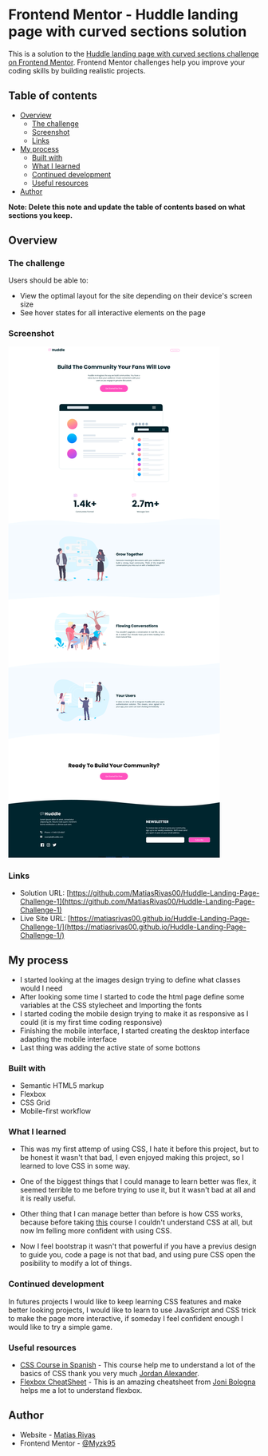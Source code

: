 # Frontend Mentor - Huddle landing page with curved sections solution

This is a solution to the [Huddle landing page with curved sections challenge on Frontend Mentor](https://www.frontendmentor.io/challenges/huddle-landing-page-with-curved-sections-5ca5ecd01e82137ec91a50f2). Frontend Mentor challenges help you improve your coding skills by building realistic projects. 

## Table of contents

- [Overview](#overview)
  - [The challenge](#the-challenge)
  - [Screenshot](#screenshot)
  - [Links](#links)
- [My process](#my-process)
  - [Built with](#built-with)
  - [What I learned](#what-i-learned)
  - [Continued development](#continued-development)
  - [Useful resources](#useful-resources)
- [Author](#author)

**Note: Delete this note and update the table of contents based on what sections you keep.**

## Overview

### The challenge

Users should be able to:

- View the optimal layout for the site depending on their device's screen size
- See hover states for all interactive elements on the page

### Screenshot

![](/design/Screenshot.png)

### Links

- Solution URL: [https://github.com/MatiasRivas00/Huddle-Landing-Page-Challenge-1](https://github.com/MatiasRivas00/Huddle-Landing-Page-Challenge-1)
- Live Site URL: [https://matiasrivas00.github.io/Huddle-Landing-Page-Challenge-1/](https://matiasrivas00.github.io/Huddle-Landing-Page-Challenge-1/)

## My process

- I started looking at the images design trying to define what classes would I need
- After looking some time I started to code the html page define some variables at the CSS stylecheet and Importing the fonts
- I started coding the mobile design trying to make it as responsive as I could (it is my first time coding responsive)
- Finishing the mobile interface, I started creating the desktop interface adapting the mobile interface
- Last thing was adding the active state of some bottons

### Built with

- Semantic HTML5 markup
- Flexbox
- CSS Grid
- Mobile-first workflow

### What I learned

- This was my first attemp of using CSS, I hate it before this project, but to be honest it wasn't that bad, I even enjoyed making this project, so I learned to love CSS in some way.

- One of the biggest things that I could manage to learn better was flex, it seemed terrible to me before trying to use it, but it wasn't bad at all and it is really useful.

- Other thing that I can manage better than before is how CSS works, because before taking [this](https://www.youtube.com/watch?v=WfDqFArJnYA) course I couldn't understand CSS at all, but now Im felling more confident with using CSS.

- Now I feel bootstrap it wasn't that powerful if you have a previus design to guide you, code a page is not that bad, and using pure CSS open the posibility to modify a lot of things.


### Continued development

In futures projects I would like to keep learning CSS features and make better looking projects, I would like to learn to use JavaScript and CSS trick to make the page more interactive, if someday I feel confident enough I would like to try a simple game.

### Useful resources

- [CSS Course in Spanish](https://www.example.com) - This course help me to understand a lot of the basics of CSS thank you very much [Jordan Alexander](https://github.com/AlexCGDesign).
- [Flexbox CheatSheet](https://jonitrythall.com/content/flexboxsheet.pdf) - This is an amazing cheatsheet from [Joni Bologna](https://jonitrythall.com/) helps me a lot to understand flexbox.

## Author

- Website - [Matias Rivas](https://github.com/MatiasRivas00)
- Frontend Mentor - [@Myzk95](https://www.frontendmentor.io/profile/Myzk95)
